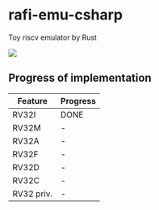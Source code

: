 # rafi-emu-csharp
Toy riscv emulator by Rust

![](https://github.com/fjt7tdmi/rafi-emu-rust/workflows/run-test/badge.svg)

## Progress of implementation

|Feature      |Progress|
|-------------|--------|
|RV32I        |DONE    |
|RV32M        |-       |
|RV32A        |-       |
|RV32F        |-       |
|RV32D        |-       |
|RV32C        |-       |
|RV32 priv.   |-       |
